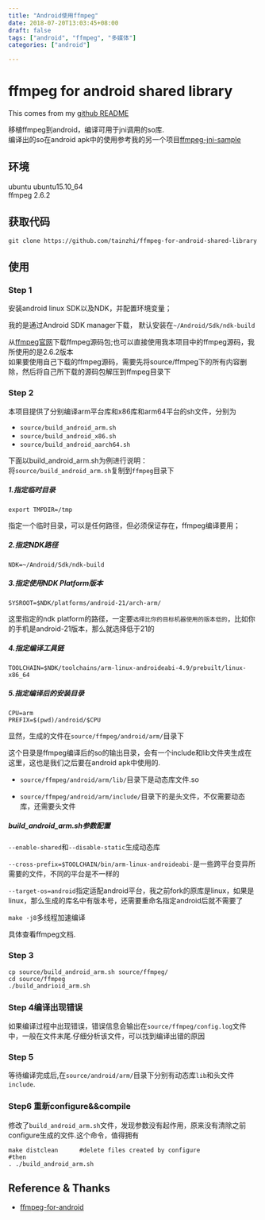 ```yaml
---
title: "Android使用ffmpeg"
date: 2018-07-20T13:03:45+08:00
draft: false
tags: ["android", "ffmpeg", "多媒体"]
categories: ["android"]

---
```

# ffmpeg for android shared library

This comes from my [github README](https://github.com/tainzhi/ffmpeg-for-android-shared-library)

  移植ffmpeg到android，编译可用于jni调用的so库.<br>
  编译出的so在android apk中的使用参考我的另一个项目[ffmpeg-jni-sample](https://github.com/tainzhi/ffmpeg-jni-example)

## 环境
  ubuntu ubuntu15.10_64<br>
  ffmpeg 2.6.2<br>

## 获取代码
``` 
git clone https://github.com/tainzhi/ffmpeg-for-android-shared-library
```

## 使用
### Step 1
安装android linux SDK以及NDK，并配置环境变量；

我的是通过Android SDK manager下载， 默认安装在`~/Android/Sdk/ndk-build`<br>

从[ffmpeg官网](http://ffmpeg.org/)下载ffmpeg源码包;也可以直接使用我本项目中的ffmpeg源码，我所使用的是2.6.2版本<br>
如果要使用自己下载的ffmpeg源码，需要先将source/ffmpeg下的所有内容删除，然后将自己所下载的源码包解压到ffmpeg目录下<br>

### Step 2

本项目提供了分别编译arm平台库和x86库和arm64平台的sh文件，分别为
- `source/build_android_arm.sh` 
- `source/build_android_x86.sh`
- `source/build_android_aarch64.sh`

下面以build_android_arm.sh为例进行说明：<br>
将`source/build_android_arm.sh`复制到`ffmpeg`目录下
##### 1.指定临时目录
```
export TMPDIR=/tmp
```
指定一个临时目录，可以是任何路径，但必须保证存在，ffmpeg编译要用；<br>
##### 2.指定NDK路径
```
NDK=~/Android/Sdk/ndk-build
```
##### 3.指定使用NDK Platform版本
```
SYSROOT=$NDK/platforms/android-21/arch-arm/
```
这里指定的ndk platform的路径，一定要`选择比你的目标机器使用的版本低的`，比如你的手机是android-21版本，那么就选择低于21的<br>
##### 4.指定编译工具链
```
TOOLCHAIN=$NDK/toolchains/arm-linux-androideabi-4.9/prebuilt/linux-x86_64
```
##### 5.指定编译后的安装目录
```
CPU=arm
PREFIX=$(pwd)/android/$CPU
```
显然，生成的文件在`source/ffmpeg/android/arm/`目录下

这个目录是ffmpeg编译后的so的输出目录，会有一个include和lib文件夹生成在这里，这也是我们之后要在android apk中使用的.<br>

- `source/ffmpeg/android/arm/lib/`目录下是动态库文件.so

- `source/ffmpeg/android/arm/include/`目录下的是头文件，不仅需要动态库，还需要头文件

##### build_android_arm.sh参数配置

`--enable-shared`和`--disable-static`生成动态库

`--cross-prefix=$TOOLCHAIN/bin/arm-linux-androideabi-`是一些跨平台变异所需要的文件，不同的平台是不一样的

`--target-os=android`指定适配android平台，我之前fork的原库是linux，如果是linux，那么生成的库名中有版本号，还需要重命名指定android后就不需要了

`make -j8`多线程加速编译


具体查看ffmpeg文档.

### Step 3
```
cp source/build_android_arm.sh source/ffmpeg/
cd source/ffmpeg
./build_andrioid_arm.sh
```

### Step 4编译出现错误
如果编译过程中出现错误，错误信息会输出在`source/ffmpeg/config.log`文件中，一般在文件末尾.仔细分析该文件，可以找到编译出错的原因

### Step 5
等待编译完成后,在`source/android/arm/`目录下分别有动态库`lib`和头文件`include`.


### Step6 重新configure&&compile
修改了`build_android_arm.sh`文件，发现参数没有起作用，原来没有清除之前configure生成的文件.这个命令，值得拥有
```
make distclean      #delete files created by configure
#then
. ./build_android_arm.sh
```

## Reference & Thanks
- [ffmpeg-for-android](https://github.com/dxjia/ffmpeg-for-android-shared-library)

